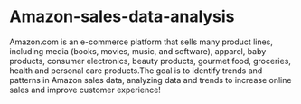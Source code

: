 # Amazon-sales-data-analysis
Amazon.com is an e-commerce platform that sells many product lines, including media (books, movies, music, and software), apparel, baby products, consumer electronics, beauty  products, gourmet food, groceries, health and personal care products.The goal is to identify trends and patterns in Amazon sales data, analyzing data and trends to increase online sales and improve customer experience!

